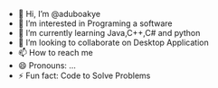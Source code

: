 - 👋 Hi, I’m @aduboakye
- 👀 I’m interested in Programing a software
- 🌱 I’m currently learning Java,C++,C# and python
- 💞️ I’m looking to collaborate on Desktop Application
- 📫 How to reach me 
- 😄 Pronouns: ...
- ⚡ Fun fact:  Code to Solve Problems

<!---
aduboakye/aduboakye is a ✨ special ✨ repository because its `README.md` (this file) appears on your GitHub profile.
You can click the Preview link to take a look at your changes.
--->
